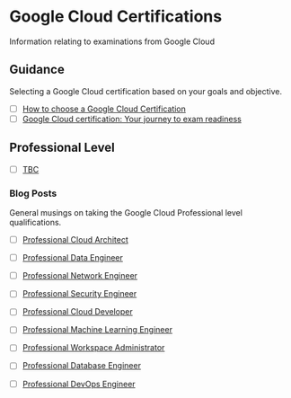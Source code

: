 # Google Cloud Certifications

Information relating to examinations from Google Cloud

## Guidance

Selecting a Google Cloud certification based on your goals and objective.

- [ ] [How to choose a Google Cloud Certification](https://medium.com/@askrichardrose/how-to-choose-a-google-cloud-certification-ce3ea8795471)
- [ ] [Google Cloud certification: Your journey to exam readiness](https://medium.com/@askrichardrose/google-cloud-exam-readiness-f3c7571a6a70)

## Professional Level

- [ ] [TBC]()

### Blog Posts
General musings on taking the Google Cloud Professional level qualifications.

- [ ] [Professional Cloud Architect](https://medium.com/@askrichardrose/google-cloud-professional-cloud-architect-cc5658bfdc22)
- [ ] [Professional Data Engineer](https://medium.com/@askrichardrose/google-cloud-professional-data-engineer-ff91fca4c702)
- [ ] [Professional Network Engineer](https://medium.com/@askrichardrose/google-cloud-professional-cloud-network-engineer-baf40788b737)
- [ ] [Professional Security Engineer](https://medium.com/@askrichardrose/google-cloud-professional-cloud-security-engineer-067b77694bf8)
- [ ] [Professional Cloud Developer](https://medium.com/@askrichardrose/google-cloud-professional-cloud-developer-a5268044ba4d)
- [ ] [Professional Machine Learning Engineer]()
- [ ] [Professional Workspace Administrator](https://medium.com/@askrichardrose/google-cloud-professional-workspace-administrator-96e2d79b818c)
- [ ] [Professional Database Engineer](https://medium.com/@askrichardrose/google-cloud-professional-database-engineer-f225118d7424)
- [ ] [Professional DevOps Engineer]()


